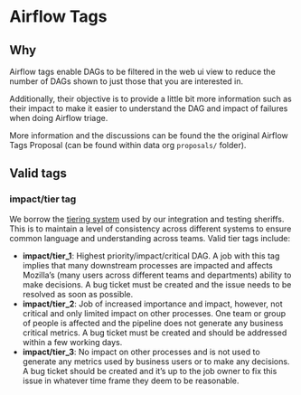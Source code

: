 # Airflow Tags

## Why
Airflow tags enable DAGs to be filtered in the web ui view to reduce the number of DAGs shown to just those that you are interested in.

Additionally, their objective is to provide a little bit more information such as their impact to make it easier to understand the DAG and impact of failures when doing Airflow triage.

More information and the discussions can be found the the original Airflow Tags Proposal (can be found within data org `proposals/` folder).
## Valid tags

### impact/tier tag

We borrow the [tiering system](https://wiki.mozilla.org/Sheriffing/Job_Visibility_Policy#Overview_of_the_Job_Visibility_Tiers) used by our integration and testing sheriffs. This is to maintain a level of consistency across different systems to ensure common language and understanding across teams. Valid tier tags include:

- **impact/tier_1**: Highest priority/impact/critical DAG. A job with this tag implies that many downstream processes are impacted and affects Mozilla’s (many users across different teams and departments) ability to make decisions. A bug ticket must be created and the issue needs to be resolved as soon as possible.
- **impact/tier_2**:  Job of increased importance and impact, however, not critical and only limited impact on other processes. One team or group of people is affected and the pipeline does not generate any business critical metrics. A bug ticket must be created and should be addressed within a few working days.
- **impact/tier_3**: No impact on other processes and is not used to generate any metrics used by business users or to make any decisions. A bug ticket should be created and it’s up to the job owner to fix this issue in whatever time frame they deem to be reasonable.
